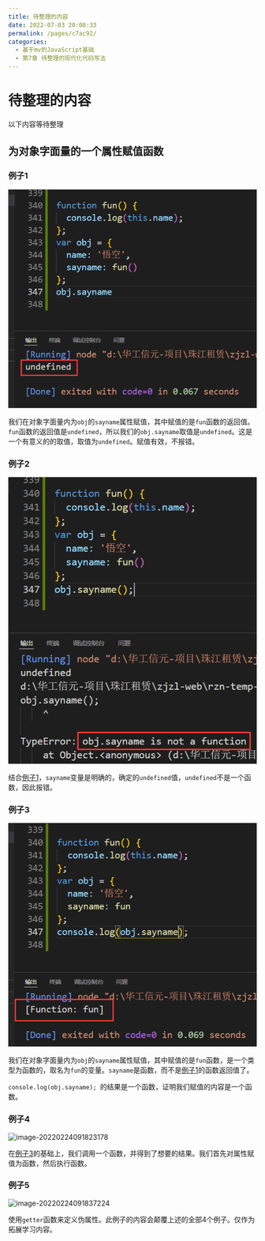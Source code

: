```yaml
---
title: 待整理的内容
date: 2022-07-03 20:08:33
permalink: /pages/c7ac92/
categories: 
  - 基于mv的JavaScript基础
  - 第7章 待整理的现代化代码写法
---
```


# 待整理的内容
以下内容等待整理




## 为对象字面量的一个属性赋值函数


### 例子1

![image-20220224091726292](https://raw.githubusercontent.com/RuanZhongNan/img-store/main/img/image-20220224091726292.png)

我们在对象字面量内为```obj```的```sayname```属性赋值，其中赋值的是```fun```函数的返回值。```fun```函数的返回值是```undefined```，所以我们的```obj.sayname```取值是```undefined```。这是一个有意义的的取值，取值为```undefined```。赋值有效，不报错。








### 例子2

![image-20220224091808996](https://raw.githubusercontent.com/RuanZhongNan/img-store/main/img/image-20220224091808996.png)

结合[例子1](#例子1)，```sayname```变量是明确的，确定的```undefined```值，```undefined```不是一个函数，因此报错。










### 例子3

![image-20220224091655389](https://raw.githubusercontent.com/RuanZhongNan/img-store/main/img/image-20220224091655389.png)

我们在对象字面量内为```obj```的```sayname```属性赋值，其中赋值的是```fun```函数，是一个类型为函数的，取名为```fun```的变量。```sayname```是函数，而不是[例子1](#例子1)的函数返回值了。

```console.log(obj.sayname); ```的结果是一个函数，证明我们赋值的内容是一个函数。











### 例子4 <Badge text='标准正解' />

![image-20220224091823178](https://raw.githubusercontent.com/RuanZhongNan/img-store/main/img/image-20220224091823178.png)

在[例子3](#例子3)的基础上，我们调用一个函数，并得到了想要的结果。我们首先对属性赋值为函数，然后执行函数。









### 例子5 <Badge type='error' text='拓展写法' />

![image-20220224091837224](https://raw.githubusercontent.com/RuanZhongNan/img-store/main/img/image-20220224091837224.png)

使用```getter```函数来定义伪属性。此例子的内容会颠覆上述的全部4个例子。仅作为拓展学习内容。

 
